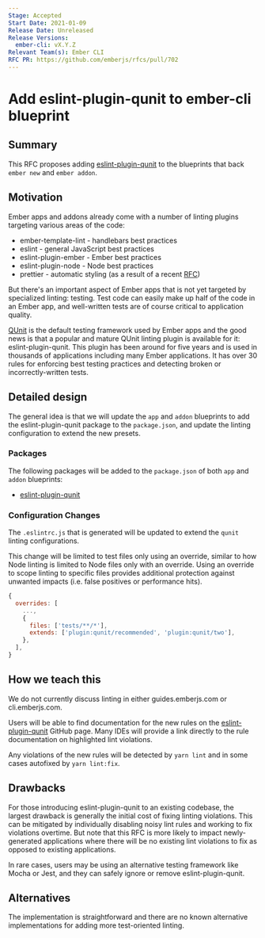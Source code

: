 ```yaml
---
Stage: Accepted
Start Date: 2021-01-09
Release Date: Unreleased
Release Versions:
  ember-cli: vX.Y.Z
Relevant Team(s): Ember CLI
RFC PR: https://github.com/emberjs/rfcs/pull/702
---
```


# Add eslint-plugin-qunit to ember-cli blueprint

## Summary

This RFC proposes adding [eslint-plugin-qunit](https://github.com/platinumazure/eslint-plugin-qunit) to the blueprints
that back `ember new` and `ember addon`.

## Motivation

Ember apps and addons already come with a number of linting plugins targeting various areas of the code:

* ember-template-lint - handlebars best practices
* eslint - general JavaScript best practices
* eslint-plugin-ember - Ember best practices
* eslint-plugin-node - Node best practices
* prettier - automatic styling (as a result of a recent [RFC](https://github.com/emberjs/rfcs/blob/master/text/0628-prettier.md))

But there's an important aspect of Ember apps that is not yet targeted by specialized linting: testing. Test code can easily make up half of the code in an Ember app, and well-written tests are of course critical to application quality.

[QUnit](https://qunitjs.com/) is the default testing framework used by Ember apps and the good news is that a popular and mature QUnit linting plugin is available for it: eslint-plugin-qunit. This plugin has been around for five years and is used in thousands of applications including many Ember applications. It has over 30 rules for enforcing best testing practices and detecting broken or incorrectly-written tests.

## Detailed design

The general idea is that we will update the `app` and `addon` blueprints to add the eslint-plugin-qunit package to the `package.json`, and update the linting configuration to extend the new presets.

### Packages

The following packages will be added to the `package.json` of both `app` and `addon` blueprints:

* [eslint-plugin-qunit](https://www.npmjs.com/package/eslint-plugin-qunit)

### Configuration Changes

The `.eslintrc.js` that is generated will be updated to extend the `qunit` linting configurations.

This change will be limited to test files only using an override, similar to how Node linting is limited to Node files only with an override. Using an override to scope linting to specific files provides additional protection against unwanted impacts (i.e. false positives or performance hits).

```js
{
  overrides: [
    ...,
    {
      files: ['tests/**/*'],
      extends: ['plugin:qunit/recommended', 'plugin:qunit/two'],
    },
  ],
}
```

## How we teach this

We do not currently discuss linting in either guides.emberjs.com or cli.emberjs.com.

Users will be able to find documentation for the new rules on the [eslint-plugin-qunit](https://github.com/platinumazure/eslint-plugin-qunit) GitHub page. Many IDEs will provide a link directly to the rule documentation on highlighted lint violations.

Any violations of the new rules will be detected by `yarn lint` and in some cases autofixed by `yarn lint:fix`.

## Drawbacks

For those introducing eslint-plugin-qunit to an existing codebase, the largest drawback is generally the initial cost of fixing linting violations. This can be mitigated by individually disabling noisy lint rules and working to fix violations overtime. But note that this RFC is more likely to impact newly-generated applications where there will be no existing lint violations to fix as opposed to existing applications.

In rare cases, users may be using an alternative testing framework like Mocha or Jest, and they can safely ignore or remove eslint-plugin-qunit.

## Alternatives

The implementation is straightforward and there are no known alternative implementations for adding more test-oriented linting.
